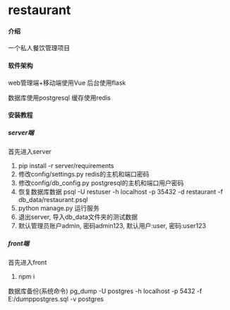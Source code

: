 # restaurant

#### 介绍
一个私人餐饮管理项目

#### 软件架构
web管理端+移动端使用Vue
后台使用flask

数据库使用postgresql
缓存使用redis

#### 安装教程

##### server端
首先进入server
1.  pip install -r server/requirements
2.  修改config/settings.py redis的主机和端口密码
3.  修改config/db_config.py postgresql的主机和端口用户密码
4.  恢复数据库数据 psql -U restuser -h localhost -p 35432 -d restaurant -f db_data/restaurant.psql
5.  python manage.py 运行服务
6.  退出server, 导入db_data文件夹的测试数据
7.  默认管理员账户admin, 密码admin123, 默认用户:user, 密码:user123

##### front端
首先进入front
1.  npm i


数据库备份(系统命令)
pg_dump -U postgres -h localhost -p 5432 -f E:/dumppostgres.sql -v postgres
